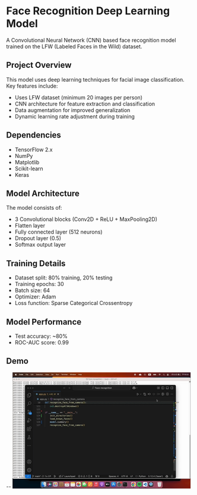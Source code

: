 
# Face Recognition Deep Learning Model

A Convolutional Neural Network (CNN) based face recognition model trained on the LFW (Labeled Faces in the Wild) dataset.

## Project Overview

This model uses deep learning techniques for facial image classification. Key features include:

- Uses LFW dataset (minimum 20 images per person)
- CNN architecture for feature extraction and classification
- Data augmentation for improved generalization
- Dynamic learning rate adjustment during training

## Dependencies

- TensorFlow 2.x
- NumPy
- Matplotlib
- Scikit-learn
- Keras

## Model Architecture

The model consists of:
- 3 Convolutional blocks (Conv2D + ReLU + MaxPooling2D)
- Flatten layer
- Fully connected layer (512 neurons)
- Dropout layer (0.5)
- Softmax output layer

## Training Details

- Dataset split: 80% training, 20% testing
- Training epochs: 30
- Batch size: 64
- Optimizer: Adam
- Loss function: Sparse Categorical Crossentropy

## Model Performance

- Test accuracy: ~80%
- ROC-AUC score: 0.99

## Demo

--
![](demo.gif)

